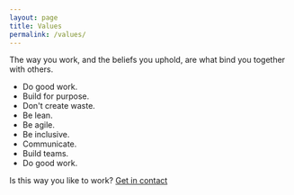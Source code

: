 ```yaml
---
layout: page
title: Values
permalink: /values/
---
```


<p class="lead">The way you work, and the beliefs you uphold, are what bind you together with others.</p>

- Do good work.
- Build for purpose.
- Don't create waste.
- Be lean.
- Be agile.
- Be inclusive.
- Communicate.
- Build teams.
- Do good work.

<div class="next-steps-container">
  <p class="lead">Is this way you like to work? <a href="/contact" class="btn btn-lg btn-default">Get in contact</a></p>
</div>
